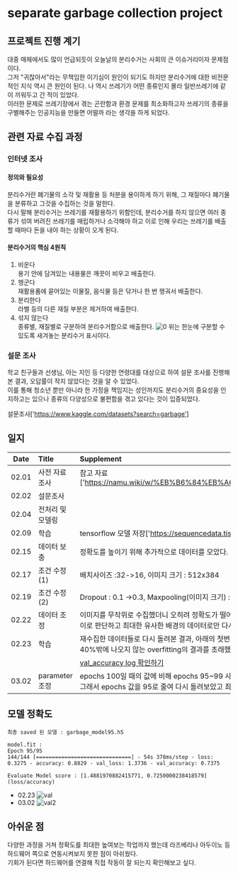 # separate garbage collection project

## 프로젝트 진행 계기
대중 매체에서도 많이 언급되듯이 오늘날의 분리수거는 사회의 큰 이슈거리이자 문제점이다.  
그저 "귀찮아서"라는 무책임한 이기심이 원인이 되기도 하지만 분리수거에 대한 비전문적인 지식 역시 큰 원인이 된다. 나 역시 쓰레기가 어떤 종류인지 몰라 일반쓰레기에 같이 끼워두고 간 적이 있었다.  
이러한 문제로 쓰레기장에서 겪는 곤란함과 환경 문제를 최소화하고자 쓰레기의 종류을 구별해주는 인공지능을 만들면 어떨까 라는 생각을 하게 되었다.

## 관련 자료 수집 과정
### 인터넷 조사
#### 정의와 필요성
분리수거란 폐기물의 소각 및 재활용 등 처분을 용이하게 하기 위해, 그 재질마다 폐기물을 분류하고 그것을 수집하는 것을 말한다.  
다시 말해 분리수거는 쓰레기를 재활용하기 위함인데, 분리수거를 하지 않으면 여러 종류가 섞여 버려진 쓰레기를 매립하거나 소각해야 하고 이로 인해 우리는 쓰레기를 배출할 때마다 돈을 내야 하는 상황이 오게 된다.
#### 분리수거의 핵심 4원칙
 1. 비운다  
 용기 안에 담겨있는 내용물은 깨끗이 비우고 배출한다.
 2. 헹군다  
 재활용품에 묻어있는 이물질, 음식물 등은 닦거나 한 번 헹궈서 배출한다.
 3. 분리한다  
 라벨 등의 다른 재질 부분은 제거하여 배출한다.
 4. 섞지 않는다  
 종류별, 재질별로 구분하여 분리수거함으로 배출한다.
![0](https://user-images.githubusercontent.com/76692294/108505492-d5d79d00-72fa-11eb-858f-ded74eef611b.jpg)
위는 한눈에 구분할 수 있도록 새겨놓는 분리수거 표시이다.
### 설문 조사
학교 친구들과 선생님, 아는 지인 등 다양한 연령대를 대상으로 하여 설문 조사를 진행해본 결과, 오답률이 작지 않았다는 것을 알 수 있었다.  
이를 통해 청소년 뿐만 아니라 한 가정을 책임지는 성인까지도 분리수거의 중요성을 인지하고는 있으나 종류의 다양성으로 불편함을 겪고 있다는 것이 입증되었다.

설문조사['https://www.kaggle.com/datasets?search=garbage']

## 일지

|Date|Title|Supplement|
|:---:|:---|:---|
|02.01|사전 자료 조사|참고 자료['https://namu.wiki/w/%EB%B6%84%EB%A6%AC%EC%88%98%EA%B1%B0']|
|02.02|설문조사||
|02.04|전처리 및 모델링||
|02.09|학습|tensorflow 모델 저장['https://sequencedata.tistory.com/14']|
|02.15|데이터 보충|정확도를 높이기 위해 추가적으로 데이터를 모았다.|
|02.17|조건 수정(1)|배치사이즈 :32->16, 이미지 크기 : 512x384|
|02.19|조건 수정(2)|Dropout : 0.1 ->0.3, Maxpooling(이미지 크기) : 32 -> 64 (overfitting 방지)|
|02.22|데이터 조정|이미지를 무작위로 수집했더니 오히려 정확도가 떨어졌다. 이의 원인을 이미지의 배경 색깔 차이로 판단하고 최대한 유사한 배경의 데이터로만 다시 모아보았다.|
|02.23|학습|재수집한 데이터들로 다시 돌려본 결과, 아래의 첫번째 자료와 같이 test 데이터의 결과가 약 40%밖에 나오지 않는 overfitting의 결과를 초래했다.|
|||[val_accuracy log 확인하기](./log.md)|
|03.02|parameter 조정|epochs 100일 때의 값에 비해 epochs 95~99 사이의 val 정확도가 평균 3% 정도 높았다. 그래서 epochs 값을 95로 줄여 다시 돌려보았고 최종적으로 73.75%의 정확도를 나타냈다.|

## 모델 정확도
```
최종 saved 된 모델 : garbage_model95.h5

model.fit :
Epoch 95/95
144/144 [==============================] - 54s 378ms/step - loss: 0.3275 - accuracy: 0.8829 - val_loss: 1.3736 - val_accuracy: 0.7375

Evaluate Model score : [1.4881970882415771, 0.7250000238418579] (loss/accuracy)
```
- 02.23
![val](https://user-images.githubusercontent.com/76692294/109809452-a6fee680-7c6b-11eb-9bf4-44cfa92af936.png)
- 03.02
![val2](https://user-images.githubusercontent.com/76692294/109809457-a8301380-7c6b-11eb-98db-099b851f15c7.png)

## 아쉬운 점
다양한 과정을 거쳐 정확도를 최대한 높여보는 작업까지 했는데 라즈베리나 아두이노 등 하드웨어 쪽으로 연동시켜보지 못한 점이 아쉬웠다.  
기회가 된다면 하드웨어를 연결해 직접 작동이 잘 되는지 확인해보고 싶다.